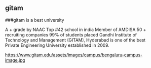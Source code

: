 ## gitam
###gitam is a best university

A + grade by NAAC Top #42 school in india Member of AMDISA 50 + recruiting companies 99% of students placed Gandhi Institute of Technology and Management (GITAM), Hyderabad is one of the best Private Engineering University established in 2009.

https://www.gitam.edu/assets/images/campus/bengaluru-campus-image.jpg
